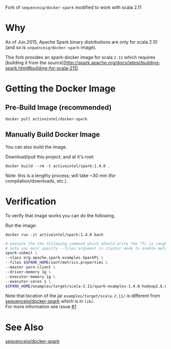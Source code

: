 Fork of `sequenceiq/docker-spark` modified to work with scala 2.11

# Why

As of Jun.2015, Apache Spark binary distributions are only for scala 2.10 (and so is `sequenceiq/docker-spark` image).  

This fork provides an spark-docker image for scala `2.11` which requires [building it from the source][http://spark.apache.org/docs/latest/building-spark.html#building-for-scala-211].

# Getting the Docker Image

## Pre-Build Image (recommended)

`docker pull activeintel/docker-spark`

## Manually Build Docker Image

You can also build the image.

Download/pull this project; and at it's root:

`docker build --rm -t activeintel/spark:1.4.0 .`

Note: this is a lengthy process; will take ~30 min (for compilation/downloads, etc.).

# Verification

To verify that image works you can do the following.

Run the image:

`docker run -it activeintel/spark:1.4.0 bash`

```bash
# execute the the following command which should write the "Pi is roughly 3.1418" into the logs
# note you must specify --files argument in cluster mode to enable metrics
spark-submit \
--class org.apache.spark.examples.SparkPi \
--files $SPARK_HOME/conf/metrics.properties \
--master yarn-client \
--driver-memory 1g \
--executor-memory 1g \
--executor-cores 1 \
$SPARK_HOME/examples/target/scala-2.11/spark-examples-1.4.0-hadoop2.6.0.jar
```

Note that location of the jar `examples/target/scala-2.11/` is different from [sequenceiq/docker-spark](https://github.com/sequenceiq/docker-spark) which is in `lib/`.  
For more information see issue [#1](/../../issues/1)



# See Also

[sequenceiq/docker-spark](https://github.com/sequenceiq/docker-spark)


